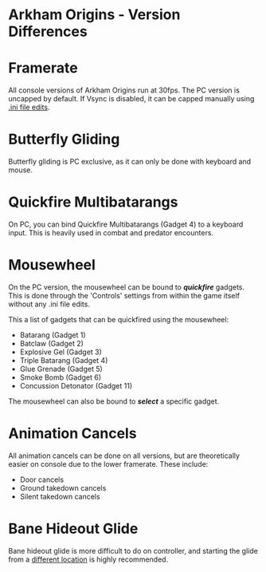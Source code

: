 # Arkham Origins - Version Differences

# Framerate

All console versions of Arkham Origins run at 30fps. The PC version is uncapped by default. If Vsync is disabled, it can be capped manually using [.ini file edits](https://arkhamspeedrunningwiki.github.io/page.html?page=Guides/Origins/FPS).

# Butterfly Gliding

Butterfly gliding is PC exclusive, as it can only be done with keyboard and mouse.

# Quickfire Multibatarangs

On PC, you can bind Quickfire Multibatarangs (Gadget 4) to a keyboard input. This is heavily used in combat and predator encounters.

# Mousewheel

On the PC version, the mousewheel can be bound to ***quickfire*** gadgets. This is done through the 'Controls' settings from within the game itself without any .ini file edits.

This a list of gadgets that can be quickfired using the mousewheel:
- Batarang (Gadget 1)
- Batclaw (Gadget 2)
- Explosive Gel (Gadget 3)
- Triple Batarang (Gadget 4)
- Glue Grenade (Gadget 5)
- Smoke Bomb (Gadget 6)
- Concussion Detonator (Gadget 11)

The mousewheel can also be bound to ***select*** a specific gadget.

# Animation Cancels

All animation cancels can be done on all versions, but are theoretically easier on console due to the lower framerate.
These include:
- Door cancels
- Ground takedown cancels
- Silent takedown cancels

# Bane Hideout Glide

Bane hideout glide is more difficult to do on controller, and starting the glide from a [different location](https://youtu.be/EohKzumjvzI) is highly recommended.

